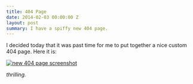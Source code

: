 ```yaml
---
title: 404 Page
date: 2014-02-03 00:00:00 Z
layout: post
summary: I have a spiffy new 404 page.
---
```


I decided today that it was past time for me to put together a nice custom 404 page. Here it is:

<a href="/404/"><img src="/images/new-404/404.png" alt="new 404 page screenshot" /></a>

*thrilling.*